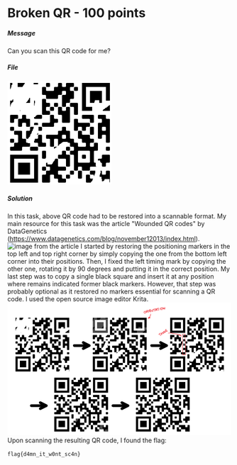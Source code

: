 # Broken QR - 100 points
##### Message
Can you scan this QR code for me?
##### File
![task image](broken_qr.png)
##### Solution
In this task, above QR code had to be restored into a scannable format. My main resource for this task was the article "Wounded QR codes" by DataGenetics (https://www.datagenetics.com/blog/november12013/index.html).
![image from the article](https://www.datagenetics.com/blog/november12013/anat.png)
I started by restoring the positioning markers in the top left and top right corner by simply copying the one from the bottom left corner into their positions. Then, I fixed the left timing mark by copying the other one, rotating it by 90 degrees and putting it in the correct position. My last step was to copy a single black square and insert it at any position where remains indicated former black markers. However, that step was probably optional as it restored no markers essential for scanning a QR code. I used the open source image editor Krita.
![progress image](qr_reconstruction.png)
Upon scanning the resulting QR code, I found the flag:
```sh
flag{d4mn_it_w0nt_sc4n}
```